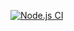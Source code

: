 [![Node.js CI](https://github.com/Wookindeye/actions/actions/workflows/node.js.yml/badge.svg)](https://github.com/Wookindeye/actions/actions/workflows/node.js.yml)
